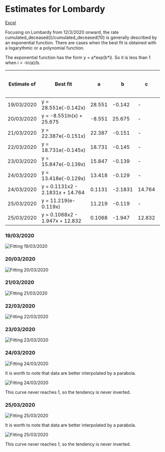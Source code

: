 # Estimates for Lombardy


[Excel](../old/COVID-19_lombardy.xlsx)

Focusing on Lombardy from 12/3/2020 onward, the rate cumulated_deceased(i)/cumulated_deceased(10) is generally described by an exponential function. There are cases when the best fit is obtained with a logarythmic or a polynomial function.

The exponential function has the form y = a\*exp(b\*i). So it is less than 1 when i > -ln(a)/b. 

|Estimate of|Best fit|a|b|c|R2|Estimated days from peak|Estimated peak date|
|-|-|-|-|-|-|-|-|
|19/03/2020|y = 28.551e(-0.142x)|28.551|-0.142|-|0.9383|24|02/04/2020|
|20/03/2020|y = -8.551ln(x) + 25.675|-8.551|25.675|-|0.9887|18|28/03/2020|
|21/03/2020|y = 22.387e(-0.151x)|22.387|-0.151|-|0.9792|21|01/04/2020|
|22/03/2020|y = 18.731e(-0.145x)|18.731|-0.145|-|0.9749|20|01/04/2020|
|23/03/2020|y = 15.847e(-0.139x)|15.847|-0.139|-|0.9608|20|02/04/2020|
|24/03/2020|y = 13.418e(-0.129x)|13.418|-0.129|-|0.9389|20|03/04/2020|
|24/03/2020|y = 0.1131x2 - 2.1831x + 14.764|0.1131|-2.1831|14.764|0.9686|n.a.|n.a.|
|25/03/2020|y = 11.219(e-0.119x)|11.219|-0.119|-|0.9258|20|04/04/2020|
|25/03/2020|y = 0.1068x2 - 1.947x + 12.832|0.1068|-1.947|12.832|0.9526|n.a.|n.a.|


### 19/03/2020

![Fitting 19/03/2020](../old/lombardia_j10_20200319_exp.png)

### 20/03/2020

![Fitting 20/03/2020](../old/lombardia_j10_20200320_log.png)

### 21/03/2020

![Fitting 21/03/2020](../old/lombardia_j10_20200321_exp.png)

### 22/03/2020

![Fitting 22/03/2020](../old/lombardia_j10_20200322_exp.png)

### 23/03/2020

![Fitting 23/03/2020](../old/lombardia_j10_20200323_exp.png)

### 24/03/2020

![Fitting 24/03/2020](../old/lombardia_j10_20200324_exp.png)


It is worth to note that data are better interpolated by a parabola.

![Fitting 24/03/2020](../old/lombardia_j10_20200324_x2.png)

This curve never reaches 1, so the tendency is never inverted.

### 25/03/2020

![Fitting 25/03/2020](../old/lombardia_j10_20200325_exp.png)


It is worth to note that data are better interpolated by a parabola.

![Fitting 25/03/2020](../old/lombardia_j10_20200325_x2.png)

This curve never reaches 1, so the tendency is never inverted.



